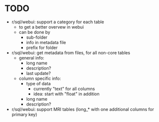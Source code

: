 # TODO

  * r/sql/webui: support a category for each table
    * to get a better overvew in webui
    * can be done by 
      * sub-folder
      * info in metadata file
      * prefix for folder
  * r/sql/webui: get metadata from files, for all non-core tables
    * general info:
      * long name
      * description?
      * last update?
    * column specific info:
      * type of data
        * currently "text" for all columns
        * idea: start with "float" in addition
      * long name
      * description?
  * r/sql/webui: support MRI tables (long_* with one additional columns for primary key)

